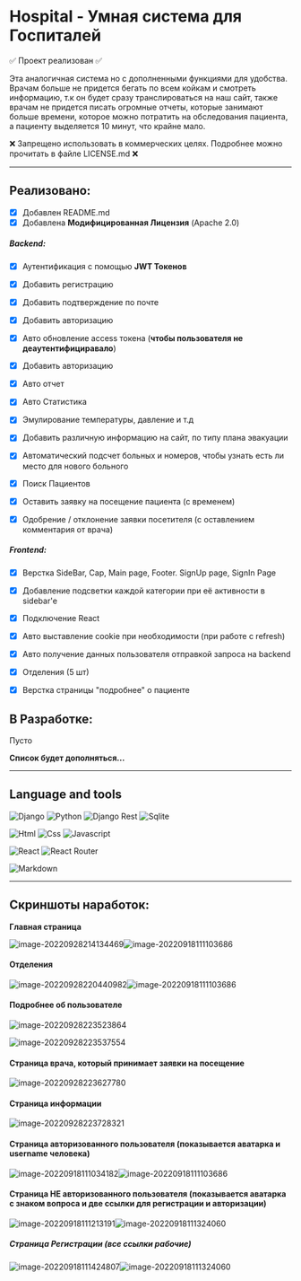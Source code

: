 # Hospital - Умная система для Госпиталей

✅ Проект реализован ✅ 

Эта аналогичная система но с дополненными функциями для удобства. Врачам больше не придется бегать по всем койкам и смотреть информацию, т.к он будет сразу транслироваться на наш сайт, также врачам не придется писать огромные отчеты, которые занимают больше времени, которое можно потратить на обследования пациента, а пациенту выделяется 10 минут, что крайне мало.

❌ Запрещено использовать в коммерческих целях. Подробнее можно прочитать в файле LICENSE.md ❌

------



## Реализовано:

- [x] Добавлен README.md
- [x] Добавлена **Модифицированная Лицензия** (Apache 2.0)

##### Backend:

- [x] Аутентификация с помощью **JWT Токенов**

- [x] Добавить регистрацию

- [x] Добавить подтверждение по почте

- [x] Добавить авторизацию

- [x] Авто обновление access токена (**чтобы пользователя не деаутентифициравало**)

- [x] Добавить авторизацию

- [x] Авто отчет

- [x] Авто Статистика

- [x] Эмулирование температуры, давление и т.д

- [x] Добавить различную информацию на сайт, по типу плана эвакуации

- [x] Автоматический подсчет больных и номеров, чтобы узнать есть ли место для нового больного

- [x] Поиск Пациентов

- [x] Оставить заявку на посещение пациента (с временем)
  
- [x] Одобрение / отклонение заявки посетителя (с оставлением комментария от врача)
  

##### Frontend:

- [x] Верстка SideBar, Cap, Main page, Footer. SignUp page, SignIn Page

- [x] Добавление подсветки каждой категории при её активности в sidebar'e

- [x] Подключение React

- [x] Авто выставление cookie при необходимости (при работе с refresh)

- [x] Авто получение данных пользователя отправкой запроса на backend

- [x] Отделения (5 шт)

- [x] Верстка страницы "подробнее" о пациенте


## В Разработке:
Пусто


**Список будет дополняться...**

------

## Language and tools
![Django](https://img.shields.io/badge/Django-092E20?style=for-the-badge&logo=django&logoColor=green) ![Python](https://img.shields.io/badge/python-3670A0?style=for-the-badge&logo=python&logoColor=ffdd54)
![Django Rest](https://img.shields.io/badge/django%20rest-ff1709?style=for-the-badge&logo=django&logoColor=white) 
![Sqlite](https://img.shields.io/badge/SQLite-07405E?style=for-the-badge&logo=sqlite&logoColor=white) 

![Html](https://img.shields.io/badge/HTML5-E34F26?style=for-the-badge&logo=html5&logoColor=white) 
![Css](https://img.shields.io/badge/CSS3-1572B6?style=for-the-badge&logo=css3&logoColor=white) 
![Javascript](https://img.shields.io/badge/JavaScript-323330?style=for-the-badge&logo=javascript&logoColor=F7DF1E) 

![React](https://img.shields.io/badge/React-20232A?style=for-the-badge&logo=react&logoColor=61DAFB) 
![React Router](https://img.shields.io/badge/React_Router-CA4245?style=for-the-badge&logo=react-router&logoColor=white) 

![Markdown](https://img.shields.io/badge/Markdown-000000?style=for-the-badge&logo=markdown&logoColor=white) 

------



## Скриншоты наработок:

**Главная страница**

![image-20220928214134469](/images/image-20220928214134469.png)![image-20220918111103686](/images/2.png)

#### Отделения

![image-20220928220440982](/images/image-20220928220440982.png)![image-20220918111103686](/images/2.png)



#### Подробнее об пользователе

![image-20220928223523864](/images/image-20220928223523864.png)



![image-20220928223537554](/images/image-20220928223537554.png)



#### Страница врача, который принимает заявки на посещение

![image-20220928223627780](/images/image-20220928223627780.png)

#### Страница информации

![image-20220928223728321](/images/image-20220928223728321.png)



#### Страница авторизованного пользователя (показывается аватарка и username человека)

![image-20220918111034182](/images/1.png)![image-20220918111103686](/images/2.png)

#### Страница НЕ авторизованного пользователя (показывается аватарка с знаком вопроса и две ссылки для регистрации и авторизации)

![image-20220918111213191](/images/3.png)![image-20220918111324060](/images/2.png)



##### Страница Регистрации (все ссылки рабочие)

![image-20220918111424807](/images/4.png)![image-20220918111324060](/images/2.png)

